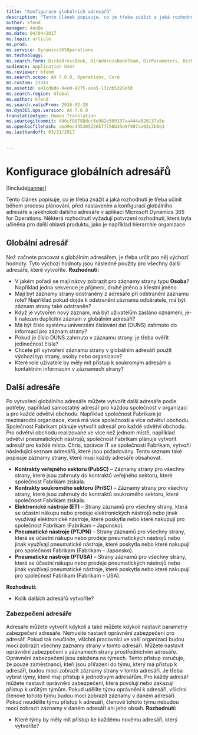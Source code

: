 ```yaml
---
title: "Konfigurace globálních adresářů"
description: "Tento článek popisuje, co je třeba zvážit a jaká rozhodnutí je třeba učinit během procesu plánování, před nastavením a konfigurací globálního adresáře a jakéhokoli dalšího adresáře v aplikaci Microsoft Dynamics 365 for Operations. Některá rozhodnutí vyžadují potvrzení rozhodnutí, která byla učiněna pro další oblasti produktu, jako je například hierarchie organizace."
author: kfend
manager: AnnBe
ms.date: 04/04/2017
ms.topic: article
ms.prod: 
ms.service: Dynamics365Operations
ms.technology: 
ms.search.form: DirAddressBook, DirAddressBookTeam, DirParameters, DirPartyTable
audience: Application User
ms.reviewer: kfend
ms.search.scope: AX 7.0.0, Operations, Core
ms.custom: 23341
ms.assetid: a41cd8de-9ee0-4275-aea5-131db5326e5b
ms.search.region: Global
ms.author: kfend
ms.search.validFrom: 2016-02-28
ms.dyn365.ops.version: AX 7.0.0
translationtype: Human Translation
ms.sourcegitcommit: 4d6cf88788dcc5e982e509137aa444a020137a5e
ms.openlocfilehash: abd9ec44530522657f758b35e8f987aa92c3b0e3
ms.lasthandoff: 03/31/2017


---
```


# <a name="configure-global-address-books"></a>Konfigurace globálních adresářů

[!include[banner](../includes/banner.md)]


Tento článek popisuje, co je třeba zvážit a jaká rozhodnutí je třeba učinit během procesu plánování, před nastavením a konfigurací globálního adresáře a jakéhokoli dalšího adresáře v aplikaci Microsoft Dynamics 365 for Operations. Některá rozhodnutí vyžadují potvrzení rozhodnutí, která byla učiněna pro další oblasti produktu, jako je například hierarchie organizace.

<a name="global-address-book"></a>Globální adresář
-------------------

Než začnete pracovat s globálním adresářem, je třeba určit pro něj výchozí hodnoty. Tyto výchozí hodnoty jsou následně použity pro všechny další adresáře, které vytvoříte. **Rozhodnutí:**

-   V jakém pořadí se mají názvy zobrazit pro záznamy strany typu **Osoba**? Například jedna sekvence je příjmení, druhé jméno a křestní jméno.
-   Mají být záznamy strany odstraněny z adresáře při odstranění záznamu role? Například pokud dojde k odstranění záznamu odběratele, má být záznam strany také odstraněn?
-   Když je vytvořen nový záznam, má být uživatelům zasláno oznámení, je-li nalezen duplicitní záznam v globálním adresáři?
-   Má být číslo systému univerzální číslování dat (DUNS) zahrnuto do informací pro záznam strany?
-   Pokud je číslo DUNS zahrnuto v záznamu strany, je třeba ověřit jedinečnost čísla?
-   Chcete při vytvoření záznamu strany v globálním adresáři použít výchozí typ strany, osoby nebo organizace?
-   Které role uživatele by měly mít přístup k soukromým adresám a kontaktním informacím v záznamech strany?

## <a name="additional-address-books"></a>Další adresáře
Po vytvoření globálního adresáře můžete vytvořit další adresáře podle potřeby, například samostatný adresář pro každou společnost v organizaci a pro každé odvětví obchodu. Například společnost Fabrikam je mezinárodní organizace, která má více společností a více odvětví obchodu. Společnost Fabrikam plánuje vytvořit adresář pro každé odvětví obchodu. Pro odvětví obchodu realizované ve více než jednom místě, například odvětví pneumatických nástrojů, společnost Fabrikam plánuje vytvořit adresář pro každé místo. Chris, správce IT ve společnosti Fabrikam, vytvořil následující seznam adresářů, které jsou požadovány. Tento seznam také popisuje záznamy strany, které musí každý adresáře obsahovat.

-   **Kontrakty veřejného sektoru (PubSC)** – Záznamy strany pro všechny strany, které jsou zahrnuty do kontraktů veřejného sektoru, které společnost Fabrikam získala.
-   **Kontrakty soukromého sektoru (PriSC)** – Záznamy strany pro všechny strany, které jsou zahrnuty do kontraktů soukromého sektoru, které společnost Fabrikam získala.
-   **Elektronické nástroje (ET)** – Strany záznamů pro všechny strany, která se účastní nákupu nebo prodeje elektronických nástrojů nebo jinak využívají elektronické nástroje, které poskytla nebo které nakupují pro společnost Fabrikam (Fabrikam – Japonsko).
-   **Pneumatické nástroje (PTJPN)** – Strany záznamů pro všechny strany, která se účastní nákupu nebo prodeje pneumatických nástrojů nebo jinak využívají pneumatické nástroje, které poskytla nebo které nakupují pro společnost Fabrikam (Fabrikam – Japonsko).
-   **Pneumatické nástroje (PTUSA)** – Strany záznamů pro všechny strany, která se účastní nákupu nebo prodeje pneumatických nástrojů nebo jinak využívají pneumatické nástroje, které poskytla nebo které nakupují pro společnost Fabrikam (Fabrikam – USA).

**Rozhodnutí:**

-   Kolik dalších adresářů vytvoříte?

### <a name="address-book-security"></a>Zabezpečení adresáře

Adresáře můžete vytvořit kdykoli a také můžete kdykoli nastavit parametry zabezpečení adresáře. Nemusíte nastavit oprávnění zabezpečení pro adresář. Pokud tak neučiníte, všichni pracovníci ve vaší organizaci budou moci zobrazit všechny záznamy strany v tomto adresáři. Můžete nastavit oprávnění zabezpečení v záznamech strany prostřednictvím adresáře. Oprávnění zabezpečení jsou založena na týmech. Tento přístup zaručuje, že pouze zaměstnanci, kteří jsou přiřazeni do týmu, který má přístup k adresáři, budou moci zobrazit záznamy strany v tomto adresáři. Je třeba vybrat týmy, které mají přístup k jednotlivým adresářům. Pro každý adresář můžete nastavit oprávnění zabezpečení, která povolují nebo zakazují přístup k určitým týmům. Pokud udělíte týmu oprávnění k adresáři, všichni členové tohoto týmu budou moci zobrazit záznamy v daném adresáři. Pokud neudělíte týmu přístup k adresáři, členové tohoto týmu nebudou moci zobrazit záznamy v daném adresáři ani jeho obsah. **Rozhodnutí:**

-   Které týmy by měly mít přístup ke každému novému adresáři, který vytvoříte?





